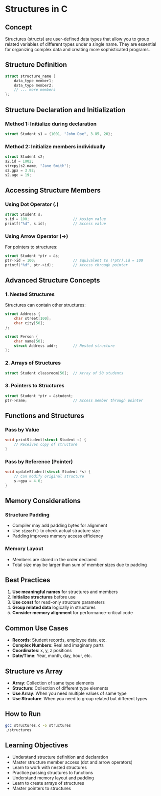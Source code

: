 # Structures in C

## Concept
Structures (structs) are user-defined data types that allow you to group related variables of different types under a single name. They are essential for organizing complex data and creating more sophisticated programs.

## Structure Definition
```c
struct structure_name {
    data_type member1;
    data_type member2;
    // ... more members
};
```

## Structure Declaration and Initialization

### Method 1: Initialize during declaration
```c
struct Student s1 = {1001, "John Doe", 3.85, 20};
```

### Method 2: Initialize members individually
```c
struct Student s2;
s2.id = 1002;
strcpy(s2.name, "Jane Smith");
s2.gpa = 3.92;
s2.age = 19;
```

## Accessing Structure Members

### Using Dot Operator (.)
```c
struct Student s;
s.id = 100;                    // Assign value
printf("%d", s.id);            // Access value
```

### Using Arrow Operator (->)
For pointers to structures:
```c
struct Student *ptr = &s;
ptr->id = 100;                 // Equivalent to (*ptr).id = 100
printf("%d", ptr->id);         // Access through pointer
```

## Advanced Structure Concepts

### 1. Nested Structures
Structures can contain other structures:
```c
struct Address {
    char street[100];
    char city[50];
};

struct Person {
    char name[50];
    struct Address addr;       // Nested structure
};
```

### 2. Arrays of Structures
```c
struct Student classroom[50];  // Array of 50 students
```

### 3. Pointers to Structures
```c
struct Student *ptr = &student;
ptr->name;                     // Access member through pointer
```

## Functions and Structures

### Pass by Value
```c
void printStudent(struct Student s) {
    // Receives copy of structure
}
```

### Pass by Reference (Pointer)
```c
void updateStudent(struct Student *s) {
    // Can modify original structure
    s->gpa = 4.0;
}
```

## Memory Considerations

### Structure Padding
- Compiler may add padding bytes for alignment
- Use `sizeof()` to check actual structure size
- Padding improves memory access efficiency

### Memory Layout
- Members are stored in the order declared
- Total size may be larger than sum of member sizes due to padding

## Best Practices

1. **Use meaningful names** for structures and members
2. **Initialize structures** before use
3. **Use const** for read-only structure parameters
4. **Group related data** logically in structures
5. **Consider memory alignment** for performance-critical code

## Common Use Cases
- **Records**: Student records, employee data, etc.
- **Complex Numbers**: Real and imaginary parts
- **Coordinates**: x, y, z positions
- **Date/Time**: Year, month, day, hour, etc.

## Structure vs Array
- **Array**: Collection of same type elements
- **Structure**: Collection of different type elements
- **Use Array**: When you need multiple values of same type
- **Use Structure**: When you need to group related but different types

## How to Run
```bash
gcc structures.c -o structures
./structures
```

## Learning Objectives
- Understand structure definition and declaration
- Master structure member access (dot and arrow operators)
- Learn to work with nested structures
- Practice passing structures to functions
- Understand memory layout and padding
- Learn to create arrays of structures
- Master pointers to structures
